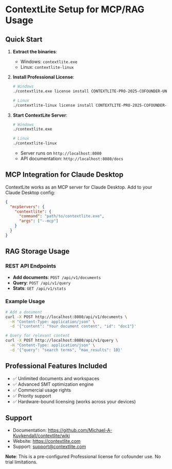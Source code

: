 # ContextLite Setup for MCP/RAG Usage

## Quick Start
1. **Extract the binaries**:
   - Windows: `contextlite.exe`
   - Linux: `contextlite-linux`

2. **Install Professional License**:
   ```bash
   # Windows
   ./contextlite.exe license install CONTEXTLITE-PRO-2025-COFOUNDER-UNLIMITED
   
   # Linux
   ./contextlite-linux license install CONTEXTLITE-PRO-2025-COFOUNDER-UNLIMITED
   ```

3. **Start ContextLite Server**:
   ```bash
   # Windows
   ./contextlite.exe
   
   # Linux
   ./contextlite-linux
   ```
   - Server runs on `http://localhost:8080`
   - API documentation: `http://localhost:8080/docs`

## MCP Integration for Claude Desktop

ContextLite works as an MCP server for Claude Desktop. Add to your Claude Desktop config:

```json
{
  "mcpServers": {
    "contextlite": {
      "command": "path/to/contextlite.exe",
      "args": ["--mcp"]
    }
  }
}
```

## RAG Storage Usage

### REST API Endpoints
- **Add documents**: `POST /api/v1/documents`
- **Query**: `POST /api/v1/query`
- **Stats**: `GET /api/v1/stats`

### Example Usage
```bash
# Add a document
curl -X POST http://localhost:8080/api/v1/documents \
  -H "Content-Type: application/json" \
  -d '{"content": "Your document content", "id": "doc1"}'

# Query for relevant content
curl -X POST http://localhost:8080/api/v1/query \
  -H "Content-Type: application/json" \
  -d '{"query": "search terms", "max_results": 10}'
```

## Professional Features Included
- ✅ Unlimited documents and workspaces
- ✅ Advanced SMT optimization engine
- ✅ Commercial usage rights
- ✅ Priority support
- ✅ Hardware-bound licensing (works across your devices)

## Support
- Documentation: https://github.com/Michael-A-Kuykendall/contextlite/wiki
- Website: https://contextlite.com
- Support: support@contextlite.com

**Note**: This is a pre-configured Professional license for cofounder use. No trial limitations.
